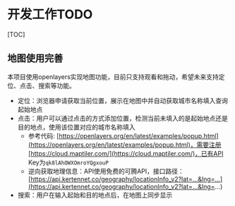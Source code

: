 # 开发工作TODO

[TOC]

## 地图使用完善

本项目使用openlayers实现地图功能，目前只支持观看和拖动，希望未来支持定位、点击、搜索等功能。

- 定位：浏览器申请获取当前位置，展示在地图中并自动获取城市名称填入查询起始地点
- 点击：用户可以通过点击的方式添加位置，检测当前未填入的是起始地点还是目的地点，使用该位置对应的城市名称填入
  - 参考代码: [https://openlayers.org/en/latest/examples/popup.html](https://openlayers.org/en/latest/examples/popup.html)，需要注册[https://cloud.maptiler.com/](https://cloud.maptiler.com/)，已有API Key为`qk8lAhOWXOmroYQgxouP`
  - 逆向获取地理信息：API使用免费的可腾API，接口路径：[https://api.kertennet.co/geography/locationInfo_v2?lat=...&lng=...](https://api.kertennet.co/geography/locationInfo_v2?lat=...&lng=...)
- 搜索：用户在输入起始和目的地点后，在地图上同步显示
